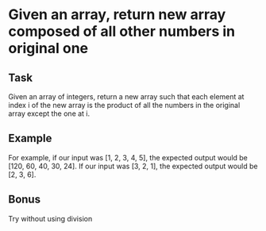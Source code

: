 # Given an array, return new array composed of all other numbers in original one

## Task
Given an array of integers, return a new array such that each element at index i of the new array is the product of all the numbers in the original array except the one at i.

## Example
For example, if our input was [1, 2, 3, 4, 5], the expected output would be [120, 60, 40, 30, 24]. If our input was [3, 2, 1], the expected output would be [2, 3, 6].

## Bonus
Try without using division